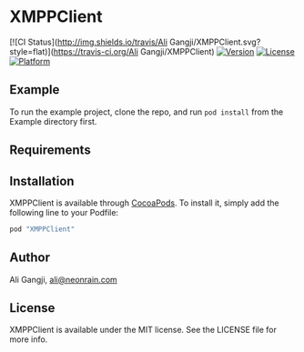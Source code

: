 # XMPPClient

[![CI Status](http://img.shields.io/travis/Ali Gangji/XMPPClient.svg?style=flat)](https://travis-ci.org/Ali Gangji/XMPPClient)
[![Version](https://img.shields.io/cocoapods/v/XMPPClient.svg?style=flat)](http://cocoapods.org/pods/XMPPClient)
[![License](https://img.shields.io/cocoapods/l/XMPPClient.svg?style=flat)](http://cocoapods.org/pods/XMPPClient)
[![Platform](https://img.shields.io/cocoapods/p/XMPPClient.svg?style=flat)](http://cocoapods.org/pods/XMPPClient)

## Example

To run the example project, clone the repo, and run `pod install` from the Example directory first.

## Requirements

## Installation

XMPPClient is available through [CocoaPods](http://cocoapods.org). To install
it, simply add the following line to your Podfile:

```ruby
pod "XMPPClient"
```

## Author

Ali Gangji, ali@neonrain.com

## License

XMPPClient is available under the MIT license. See the LICENSE file for more info.
